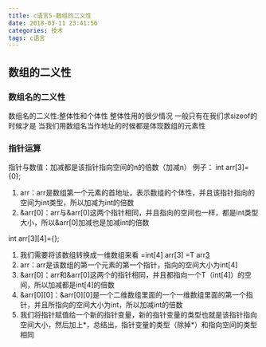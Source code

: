 ```yaml
---
title: c语言5-数组的二义性
date: 2018-03-11 23:41:56
categories: 技术
tags: c语言
---
```


## 数组的二义性
### 数组名的二义性
数组名的二义性:整体性和个体性
整体性用的很少情况  一般只有在我们求sizeof的时候才是 
当我们用数组名当作地址的时候都是体现数组的元素性

### 指针运算
指针与数值：加减都是该指针指向空间的n的倍数（加减n）
例子：
int arr[3]={0};
1. arr：arr是数组第一个元素的首地址，表示数组的个体性，并且该指针指向的空间为int类型，所以加减为int的倍数
2. &arr[0]：arr与&arr[0]这两个指针相同，并且指向的空间也一样，都是int类型大小，所以&arr[0]加减也是加减int的倍数

int arr[3][4]={};
1. 我们需要将该数组转换成一维数组来看  =int[4] arr[3] =T arr[3](T=arr[4])
2. arr：arr是该数组的第一个元素的第一个指针，指向的空间大小为int[4]
3. &arr[0]：arr和&arr[0]这两个的指针相同，并且都指向一个T（int[4]）的空间，所以加减都是int[4]的倍数
4. &arr[0][0]：&arr[0][0]是一个二维数组里面的一个一维数组里面的第一个指针，并且所指向的空间大小为int，所以加减int的倍数
5. 我们将指针赋值给一个新的指针变量，新的指针变量的类型也就是该指针指向空间大小，然后加上*，总结出，指针变量的类型（除掉*）和指向空间的类型相同
